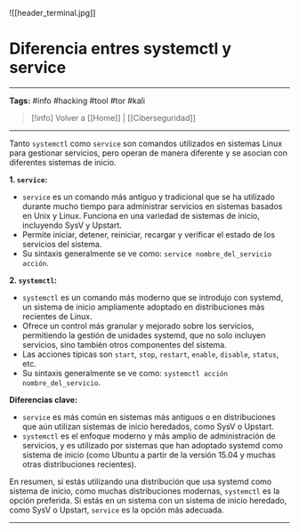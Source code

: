 ![[header_terminal.jpg]]
# Diferencia entres systemctl y service

---
**Tags:** #info #hacking #tool #tor #kali 

> [!info] Volver a [[Home]] | [[Ciberseguridad]] 

---

Tanto `systemctl` como `service` son comandos utilizados en sistemas Linux para gestionar servicios, pero operan de manera diferente y se asocian con diferentes sistemas de inicio.

**1. `service`:**
- `service` es un comando más antiguo y tradicional que se ha utilizado durante mucho tiempo para administrar servicios en sistemas basados en Unix y Linux. Funciona en una variedad de sistemas de inicio, incluyendo SysV y Upstart.
- Permite iniciar, detener, reiniciar, recargar y verificar el estado de los servicios del sistema.
- Su sintaxis generalmente se ve como: `service nombre_del_servicio acción`.

**2. `systemctl`:**
- `systemctl` es un comando más moderno que se introdujo con systemd, un sistema de inicio ampliamente adoptado en distribuciones más recientes de Linux.
- Ofrece un control más granular y mejorado sobre los servicios, permitiendo la gestión de unidades systemd, que no solo incluyen servicios, sino también otros componentes del sistema.
- Las acciones típicas son `start`, `stop`, `restart`, `enable`, `disable`, `status`, etc.
- Su sintaxis generalmente se ve como: `systemctl acción nombre_del_servicio`.

**Diferencias clave:**
- `service` es más común en sistemas más antiguos o en distribuciones que aún utilizan sistemas de inicio heredados, como SysV o Upstart.
- `systemctl` es el enfoque moderno y más amplio de administración de servicios, y es utilizado por sistemas que han adoptado systemd como sistema de inicio (como Ubuntu a partir de la versión 15.04 y muchas otras distribuciones recientes).

En resumen, si estás utilizando una distribución que usa systemd como sistema de inicio, como muchas distribuciones modernas, `systemctl` es la opción preferida. Si estás en un sistema con un sistema de inicio heredado, como SysV o Upstart, `service` es la opción más adecuada.

---

